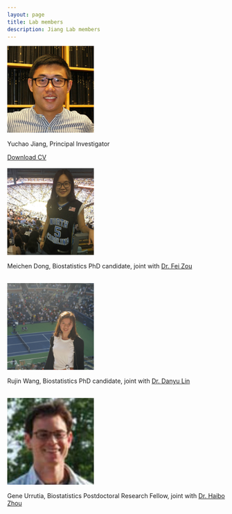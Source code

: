 ```yaml
---
layout: page
title: Lab members
description: Jiang Lab members
---
```


<div class="container">
    <div class="row-fluid">
        <div class="span2">
        <a href="../assets/pics/Yuchao.jpg">
            <img src="../assets/pics/Yuchao.jpg" height="200" width="200" title="Yuchao Jiang" alt="Yuchao Jiang"/>
        </a>
        </div>
    </div>
</div>

Yuchao Jiang, Principal Investigator
<div class="cv">
	<a href="../assets/pdfs/CV_Yuchao_Jiang.pdf" title="Download CV as PDF">Download CV</a>
</div>

<br>

<div class="container">
    <div class="row-fluid">
        <div class="span2">
        <a href="../assets/pics/Meichen.jpg">
            <img src="../assets/pics/Meichen.jpg" height="200" width="200" title="Meichen Dong" alt="Meichen Dong"/>
        </a>
        </div>
    </div>
</div>

Meichen Dong, Biostatistics PhD candidate, joint with [Dr. Fei Zou](http://sph.unc.edu/adv_profile/fei-zou-phd/)

<br>

<div class="container">
    <div class="row-fluid">
        <div class="span2">
        <a href="../assets/pics/Rujin.jpg">
            <img src="../assets/pics/Rujin.jpg" height="200" width="200" title="Rujin Wang" alt="Rujin Wang"/>
        </a>
        </div>
    </div>
</div>

Rujin Wang, Biostatistics PhD candidate, joint with [Dr. Danyu Lin](http://sph.unc.edu/adv_profile/danyu-lin-phd/)

<br>

<div class="container">
    <div class="row-fluid">
        <div class="span2">
        <a href="../assets/pics/Gene.jpg">
            <img src="../assets/pics/Gene.jpg" height="200" width="200" title="Gene Urrutia" alt="Gene Urrutia"/>
        </a>
        </div>
    </div>
</div>

Gene Urrutia, Biostatistics Postdoctoral Research Fellow, joint with [Dr. Haibo Zhou](http://sph.unc.edu/adv_profile/haibo-zhou-phd/)
